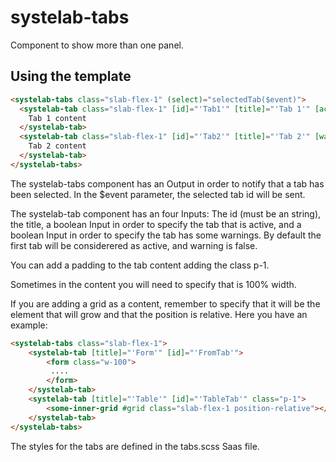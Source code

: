 # systelab-tabs

Component to show more than one panel.

## Using the template

```html
<systelab-tabs class="slab-flex-1" (select)="selectedTab($event)">
  <systelab-tab class="slab-flex-1" [id]="'Tab1'" [title]="'Tab 1'" [active]="true">
    Tab 1 content
  </systelab-tab>
  <systelab-tab class="slab-flex-1" [id]="'Tab2'" [title]="'Tab 2'" [warning]="true">
    Tab 2 content
  </systelab-tab>
</systelab-tabs>
```

The systelab-tabs component has an Output in order to notify that a tab has been selected. In the $event parameter, the selected tab id will be sent.

The systelab-tab component has an four Inputs: The id (must be an string), the title, a boolean Input in order to specify the tab that is active, and a boolean Input in order to specify the tab has some warnings. By default the first tab will be considerered as active, and warning is false.

You can add a padding to the tab content adding the class p-1.

Sometimes in the content you will need to specify that is 100% width.

If you are adding a grid as a content, remember to specify that it will be the element that will grow and that the position is relative. Here you have an example:

```html
<systelab-tabs class="slab-flex-1">
    <systelab-tab [title]="'Form'" [id]="'FromTab'">
        <form class="w-100">
         ....
        </form>
    </systelab-tab>
    <systelab-tab [title]="'Table'" [id]="'TableTab'" class="p-1">
        <some-inner-grid #grid class="slab-flex-1 position-relative"></some-inner-grid>
    </systelab-tab>
</systelab-tabs>
```

The styles for the tabs are defined in the tabs.scss Saas file.